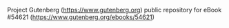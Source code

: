 Project Gutenberg (https://www.gutenberg.org) public repository for
eBook #54621 (https://www.gutenberg.org/ebooks/54621)
